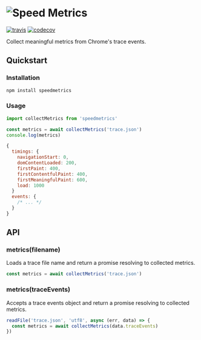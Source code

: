 # ![Speed Metrics]()

[![travis][travis-image]][travis-url] [![codecov][codecov-image]][codecov-url]

[travis-image]: https://img.shields.io/travis/speedracer/speedmetrics.svg?style=flat
[travis-url]: https://travis-ci.org/speedracer/speedmetrics
[codecov-image]: https://img.shields.io/codecov/c/github/speedracer/speedmetrics.svg
[codecov-url]: https://codecov.io/github/speedracer/speedmetrics

Collect meaningful metrics from Chrome's trace events.

## Quickstart

### Installation

```sh
npm install speedmetrics
```

### Usage

```js
import collectMetrics from 'speedmetrics'

const metrics = await collectMetrics('trace.json')
console.log(metrics)
```
```js
{
  timings: {
    navigationStart: 0,
    domContentLoaded: 200,
    firstPaint: 400,
    firstContentfulPaint: 400,
    firstMeaningfulPaint: 600,
    load: 1000
  }
  events: {
    /* ... */
  }
}
```

## API

### metrics(filename)

Loads a trace file name and return a promise resolving to collected metrics.

```js
const metrics = await collectMetrics('trace.json')
```

### metrics(traceEvents)

Accepts a trace events object and return a promise resolving to collected metrics.

```js
readFile('trace.json', 'utf8', async (err, data) => {
  const metrics = await collectMetrics(data.traceEvents)
})
```
